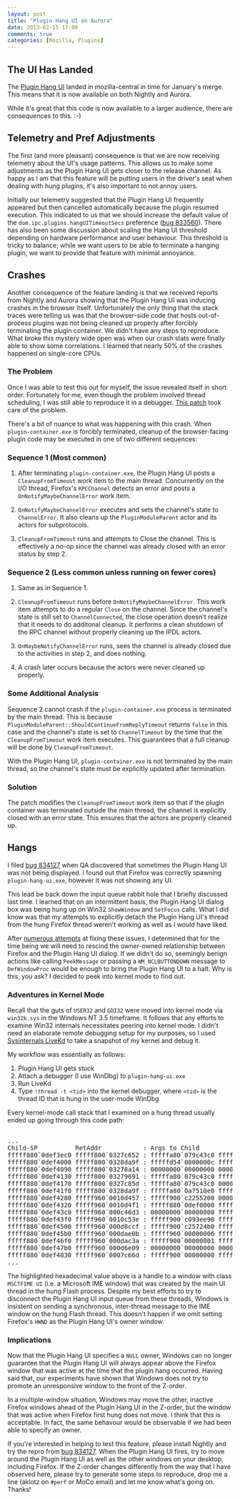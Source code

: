 ```yaml
---
layout: post
title: "Plugin Hang UI on Aurora"
date: 2013-02-15 17:00
comments: true
categories: [Mozilla, Plugins]
---
```

The UI Has Landed
-----------------

The [Plugin Hang UI](http://dblohm7.ca/blog/2012/11/22/plugin-hang-user-interface-for-firefox/) 
landed in mozilla-central in time for January's merge. This means that it is 
now available on both Nightly and Aurora.

While it's great that this code is now available to a larger audience, there 
are consequences to this. :-)

Telemetry and Pref Adjustments
------------------------------

The first (and more pleasant) consequence is that we are now receiving telemetry 
about the UI's usage patterns. This allows us to make some adjustments as the 
Plugin Hang UI gets closer to the release channel. As happy as I am that this 
feature will be putting users in the driver's seat when dealing with hung 
plugins, it's also important to not annoy users.

Initially our telemetry suggested that the Plugin Hang UI frequently appeared
but then cancelled automatically because the plugin resumed execution. This 
indicated to us that we should increase the default value of the 
`dom.ipc.plugins.hangUITimeoutSecs` preference ([bug 833560](https://bugzilla.mozilla.org/show_bug.cgi?id=833560)).
There has also been some discussion about scaling the Hang UI threshold depending 
on hardware performance and user behaviour. This threshold is tricky to balance; 
while we want users to be able to terminate a hanging plugin, we want to provide 
that feature with minimal annoyance.

Crashes
-------

Another consequence of the feature landing is that we received reports from 
Nightly and Aurora showing that the Plugin Hang UI was inducing crashes in the 
browser itself. Unfortunately the only thing that the stack traces were telling
us was that the browser-side code that hosts out-of-process plugins was not 
being cleaned up properly after forcibly terminating the plugin container. We 
didn't have any steps to reproduce. What broke this mystery wide open was when 
our crash stats were finally able to show some correlations. I learned that 
nearly 50% of the crashes happened on single-core CPUs.

### The Problem

Once I was able to test this out for myself, the issue revealed itself in short order. 
Fortunately for me, even though the problem involved thread scheduling, I was still able 
to reproduce it in a debugger. [This patch](https://bugzilla.mozilla.org/show_bug.cgi?id=828034#c8)
took care of the problem.

There's a bit of nuance to what was happening with this crash. When 
`plugin-container.exe` is forcibly terminated, cleanup of the browser-facing 
plugin code may be executed in one of two different sequences:

### Sequence 1 (Most common)

1. After terminating `plugin-container.exe`, the Plugin Hang UI posts a 
`CleanupFromTimeout` work item to the main thread. Concurrently on the 
I/O thread, Firefox's `RPCChannel` detects an error and posts a 
`OnNotifyMaybeChannelError` work item.

2. `OnNotifyMaybeChannelError` executes and sets the channel's state to 
`ChannelError`. It also cleans up the `PluginModuleParent` actor and its 
actors for subprotocols.

3. `CleanupFromTimeout` runs and attempts to Close the channel. This 
is effectively a no-op since the channel was already closed with an 
error status by step 2.

### Sequence 2 (Less common unless running on fewer cores)

1. Same as in Sequence 1.

2. `CleanupFromTimeout` runs before `OnNotifyMaybeChannelError`. This 
work item attempts to do a regular `Close` on the channel. Since the 
channel's state is still set to `ChannelConnected`, the close operation 
doesn't realize that it needs to do additonal cleanup. It performs 
a clean shutdown of the RPC channel without properly cleaning up the 
IPDL actors.

3. `OnMaybeNotifyChannelError` runs, sees the channel is already closed 
due to the activities in step 2, and does nothing.

4. A crash later occurs because the actors were never cleaned up properly.

### Some Additional Analysis

Sequence 2 cannot crash if the `plugin-container.exe` process is terminated 
by the main thread. This is because `PluginModuleParent::ShouldContinueFromReplyTimeout` 
returns `false` in this case and the channel's state is set to `ChannelTimeout` by 
the time that the `CleanupFromTimeout` work item executes. This guarantees that 
a full cleanup will be done by `CleanupFromTimeout`.

With the Plugin Hang UI, `plugin-container.exe` is not terminated by the main 
thread, so the channel's state must be explicitly updated after termination.

### Solution

The patch modifies the `CleanupFromTimeout` work item so that if the 
plugin container was terminated outside the main thread, the channel is 
explicitly closed with an error state. This ensures that the actors are 
properly cleaned up.

Hangs
-----

I filed [bug 834127](https://bugzilla.mozilla.org/show_bug.cgi?id=834127) 
when QA discovered that sometimes the Plugin Hang UI was not being displayed. 
I found out that Firefox was correctly spawning `plugin-hang-ui.exe`, however 
it was not showing any UI.

This lead be back down the input queue rabbit hole that I briefly discussed 
last time. I learned that on an intermittent basis, the Plugin Hang UI dialog 
box was being hung up on Win32 `ShowWindow` and `SetFocus` calls. What I did 
know was that my attempts to explicitly detach the Plugin Hang UI's thread 
from the hung Firefox thread weren't working as well as I would have liked.

After [numerous attempts](https://bugzilla.mozilla.org/show_bug.cgi?id=834127#c9) 
at fixing these issues, I determined that for the time being we will need to 
rescind the owner-owned relationship between Firefox and the Plugin Hang UI 
dialog. If we didn't do so, seemingly benign actions like calling `PeekMessage` 
or passing a `WM_NCLBUTTONDOWN` message to `DefWindowProc` would be enough 
to bring the Plugin Hang UI to a halt. Why is this, you ask? I decided to 
peek into kernel mode to find out.

### Adventures in Kernel Mode

Recall that the guts of `USER32` and `GDI32` were moved into kernel mode 
via `win32k.sys` in the Windows NT 3.5 timeframe. It follows that any 
efforts to examine Win32 internals necessitates peering into kernel mode. 
I didn't need an elaborate remote debugging setup for my purposes, so I 
used [Sysinternals LiveKd](http://technet.microsoft.com/en-us/sysinternals/bb897415)
to take a snapshot of my kernel and debug it.

My workflow was essentially as follows:

1. Plugin Hang UI gets stuck
2. Attach a debugger (I use WinDbg) to `plugin-hang-ui.exe`
3. Run LiveKd
4. Type `!thread -t <tid>` into the kernel debugger, where `<tid>` is the 
thread ID that is hung in the user-mode WinDbg

Every kernel-mode call stack that I examined on a hung thread usually ended up going through this code path:

<pre><samp>
...
Child-SP          RetAddr           : Args to Child                                                           : Call Site
fffff880`0def3ec0 fffff800`0327c652 : fffffa80`079c43c0 fffffa80`079c43c0 00000000`00000000 fffffa80`00000008 : nt!KiSwapContext+0x7a
fffff880`0def4000 fffff800`0328da9f : fffffd54`0000000c fffffd54`000002a0 000002ac`00000000 00000804`fffffd54 : nt!KiCommitThreadWait+0x1d2
fffff880`0def4090 fffff800`03278a14 : 00000000`00000000 00000000`00000005 00000000`00000000 fffff800`03279600 : nt!KeWaitForSingleObject+0x19f
fffff880`0def4130 fffff800`03279691 : fffffa80`079c43c0 fffffa80`079c4410 00000000`00000000 00000000`00000000 : nt!KiSuspendThread+0x54
fffff880`0def4170 fffff800`0327c85d : fffffa80`079c43c0 00000000`00000000 fffff800`032789c0 00000000`00000000 : nt!KiDeliverApc+0x201
fffff880`0def41f0 fffff800`0328da9f : fffffa80`0a7510e0 fffff800`0327c26f fffffa80`00000000 fffff800`03402e80 : nt!KiCommitThreadWait+0x3dd
fffff880`0def4280 fffff960`0010d457 : fffff900`c2255200 00000000`0000000d 00000000`00000001 00000000`00000000 : nt!KeWaitForSingleObject+0x19f
fffff880`0def4320 fffff960`0010d4f1 : fffff880`0def0000 fffff900`c08e0e20 00000000`00000000 00000000`00000000 : win32k!xxxRealSleepThread+0x257
fffff880`0def43c0 fffff960`000c46d3 : 00000000`00000000 fffff900`c093ee90 00000000`00000200 00000000`00000046 : win32k!xxxSleepThread+0x59
fffff880`0def43f0 fffff960`0010c53e : fffff900`c093ee90 fffff900`c08e0e20 00000000`00000000 fffff900`c25724b0 : win32k!xxxInterSendMsgEx+0x112a
fffff880`0def4500 fffff960`000d8ccf : fffff900`c25724b0 fffff900`c25724b0 <mark>00000000`003c031a</mark> fffff900`c0800b90 : win32k!xxxSendMessageTimeout+0x1de
fffff880`0def45b0 fffff960`000dae0b : fffff960`00000006 fffff880`0def47c0 fffff960`00000000 fffff900`00000000 : win32k!xxxCalcValidRects+0x1a3
fffff880`0def46f0 fffff960`000dac3a : fffff900`00000001 fffff900`c08e0e20 fffff880`0def49b8 fffff900`00000000 : win32k!xxxEndDeferWindowPosEx+0x18f
fffff880`0def47b0 fffff960`000d6e09 : 00000000`00000000 00000000`00000001 fffff900`00000000 fffff800`00000000 : win32k!xxxSetWindowPos+0x156
fffff880`0def4830 fffff960`0007c66d : fffff900`00000000 fffff900`0004366c fffff900`00000000 fffff900`c209f410 : win32k!xxxActivateThisWindow+0x441
...
</samp></pre>

The highlighted hexadecimal value above is a handle to a window with class 
`MSCTFIME UI` (i.e. a Microsoft IME window) that was created by the main 
UI thread in the hung Flash process. Despite my best efforts to try to 
disconnect the Plugin Hang UI input queue from these threads, Windows is 
insistent on sending a synchronous, inter-thread message to the IME window 
on the hung Flash thread. This doesn't happen if we omit setting Firefox's
`HWND` as the Plugin Hang UI's owner window.

### Implications

Now that the Plugin Hang UI specifies a `NULL` owner, Windows can no longer 
guarantee that the Plugin Hang UI will always appear above the Firefox window 
that was active at the time that the plugin hang occurred. Having said that, 
our experiments have shown that Windows does not try to promote an unresponsive 
window to the front of the Z-order.

In a multiple-window situation, Windows may move the other, inactive Firefox 
windows ahead of the Plugin Hang UI in the Z-order, but the window that was 
active when Firefox first hung does not move. I think that this is acceptable. 
In fact, the same behavour would be observable if we had been able to specify 
an owner.

If you're interested in helping to test this feature, please install Nightly 
and try the repro from [bug 834127](https://bugzilla.mozilla.org/show_bug.cgi?id=834127#c0).
When the Plugin Hang UI fires, try to move around the Plugin Hang UI as well 
as the other windows on your desktop, including Firefox. If the Z-order changes 
differently from the way that I have observed here, please try to generate 
some steps to reproduce, drop me a line (aklotz on `#perf` or MoCo email) 
and let me know what's going on. Thanks!
